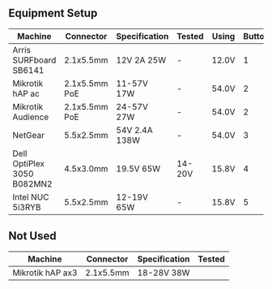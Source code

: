 ## Equipment Setup

| Machine                    | Connector     | Specification | Tested | Using | Button |
|----------------------------|---------------|---------------|--------|-------|--------|
| Arris SURFboard SB6141     | 2.1x5.5mm     | 12V 2A    25W | -      | 12.0V |    1   |
| Mikrotik hAP ac            | 2.1x5.5mm PoE | 11-57V    17W | -      | 54.0V |    2   |
| Mikrotik Audience          | 2.1x5.5mm PoE | 24-57V    27W | -      | 54.0V |    2   |
| NetGear                    | 5.5x2.5mm     | 54V 2.4A 138W | -      | 54.0V |    3   |
| Dell OptiPlex 3050 B082MN2 | 4.5x3.0mm     | 19.5V     65W | 14-20V | 15.8V |    4   |
| Intel NUC 5i3RYB           | 5.5x2.5mm     | 12-19V    65W | -      | 15.8V |    5   |


## Not Used

| Machine                    | Connector     | Specification | Tested |
|----------------------------|---------------|---------------|--------|
| Mikrotik hAP ax3           | 2.1x5.5mm     | 18-28V    38W |        |
